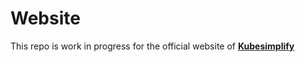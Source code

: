 # Website
This repo is work in progress for the official website of **[Kubesimplify](https://kubesimplify.github.io/website/)**
